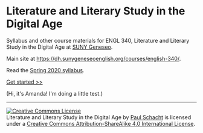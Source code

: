 # Literature and Literary Study in the Digital Age

Syllabus and other course materials for ENGL 340, Literature and Literary Study in the Digital Age at [SUNY Geneseo](https://geneseo.edu). 

Main site at <https://dh.sunygeneseoenglish.org/courses/english-340/>.

Read the [Spring 2020 syllabus](syllabus_s20.md).

[Get started &gt;&gt;](setup/filenav.md)

(Hi, it's Amanda! I'm doing a little test.)

-----

<a rel="license" href="http://creativecommons.org/licenses/by-sa/4.0/"><img alt="Creative Commons License" style="border-width:0" src="https://i.creativecommons.org/l/by-sa/4.0/88x31.png" /></a><br /><span xmlns:dct="http://purl.org/dc/terms/" property="dct:title">Literature and Literary Study in the Digital Age</span> by <a xmlns:cc="http://creativecommons.org/ns#" href="https://github.com/WhatTheDickens/lit-dig-age" property="cc:attributionName" rel="cc:attributionURL">Paul Schacht</a> is licensed under a <a rel="license" href="http://creativecommons.org/licenses/by-sa/4.0/">Creative Commons Attribution-ShareAlike 4.0 International License</a>.
